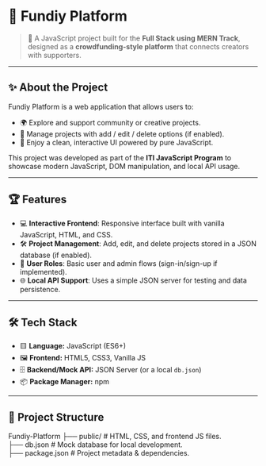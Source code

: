 # 🌟 Fundiy Platform

> 🚀 A JavaScript project built for the **Full Stack using MERN Track**, designed as a **crowdfunding-style platform** that connects creators with supporters.

---

## ✨ About the Project
Fundiy Platform is a web application that allows users to:
- 🌍 Explore and support community or creative projects.
- 📝 Manage projects with add / edit / delete options (if enabled).
- 🎨 Enjoy a clean, interactive UI powered by pure JavaScript.

This project was developed as part of the **ITI JavaScript Program** to showcase modern JavaScript, DOM manipulation, and local API usage.

---

## 🏆 Features
- 💻 **Interactive Frontend**: Responsive interface built with vanilla JavaScript, HTML, and CSS.
- 🛠️ **Project Management**: Add, edit, and delete projects stored in a JSON database (if enabled).
- 🔑 **User Roles**: Basic user and admin flows (sign-in/sign-up if implemented).
- 🌐 **Local API Support**: Uses a simple JSON server for testing and data persistence.

---

## 🛠️ Tech Stack
- 🟨 **Language:** JavaScript (ES6+)
- 🖼️ **Frontend:** HTML5, CSS3, Vanilla JS
- 🗄️ **Backend/Mock API:** JSON Server (or a local `db.json`)
- 📦 **Package Manager:** npm

---

## 📂 Project Structure
Fundiy-Platform
├── public/ # HTML, CSS, and frontend JS files.<br>
├── db.json # Mock database for local development.<br>
├── package.json # Project metadata & dependencies.<br>
